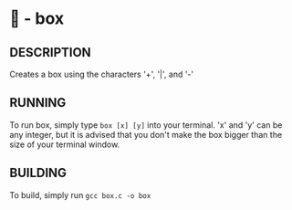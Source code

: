 # :white_square_button: - box

## DESCRIPTION

Creates a box using the characters '+', '|', and '-'

## RUNNING

To run box, simply type ````box [x] [y]```` into your terminal.  'x' and 'y' can be any integer, but it is advised that you don't make the box bigger than the size of your terminal window.

## BUILDING

To build, simply run ````gcc box.c -o box````
